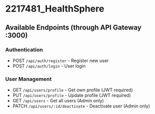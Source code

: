 # 2217481_HealthSphere

## Available Endpoints (through API Gateway :3000)

### Authentication
- POST `/api/auth/register` - Register new user
- POST `/api/auth/login` - User login

### User Management  
- GET `/api/users/profile` - Get own profile (JWT required)
- PUT `/api/users/profile` - Update profile (JWT required)
- GET `/api/users` - Get all users (Admin only)
- PATCH `/api/users/:id/deactivate` - Deactivate user (Admin only)